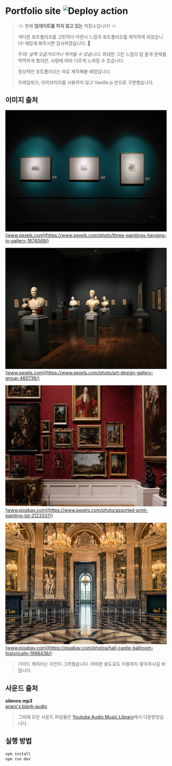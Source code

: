 # Portfolio site ![Deploy action](https://github.com/BangChunDeok/portfolio/workflows/Deploy%20action/badge.svg?branch=master)

> -!- 현재 **업데이트를 하지 않고 있는** 저장소입니다! -!-
>
> 색다른 포트폴리오를 고민하다 미연시 느낌의 포트폴리오를 제작하게 되었습니다! 재밌게 봐주시면 감사하겠습니다. 🤟
>
> 주의! _살짝 오글거리거나 역겨울 수 있습니다._ 최대한 그런 느낌이 덜 들게 문체를 딱딱하게 했지만, 사람에 따라 다르게 느껴질 수 있습니다.
>
> 정상적인 포트폴리오는 따로 제작해볼 예정입니다.
>
> 프레임워크, 라이브러리를 사용하지 않고 Vanilla js 만으로 구현했습니다.

## 이미지 출처

![갤러리 사진1](https://github.com/BangChunDeok/portfolio/blob/master/src/assets/images/bgs/art-gallery1.jpg)
[www.pexels.com](https://www.pexels.com/photo/three-paintings-hanging-in-gallery-1674049/)

![갤러리 사진2](https://github.com/BangChunDeok/portfolio/blob/master/src/assets/images/bgs/art-gallery2.jpg)
[www.pexels.com](https://www.pexels.com/photo/art-design-gallery-group-460736/)

![갤러리 사진3](https://github.com/BangChunDeok/portfolio/blob/master/src/assets/images/bgs/art-gallery3.jpg)
[www.pixabay.com](https://www.pexels.com/photo/assorted-print-painting-lot-2123337/)

![갤러리 사진3](https://github.com/BangChunDeok/portfolio/blob/master/src/assets/images/bgs/art-gallery-hall.jpg)
[www.pixabay.com](https://pixabay.com/photos/hall-castle-ballroom-historically-1998436/)

> 가이드 캐릭터는 지인이 그려줬습니다. 어떠한 용도로도 이용하지 말아주시길 바랍니다.

## 사운드 출처

**silence.mp3**<br>
[anars's blank-audio](https://github.com/anars/blank-audio)

> 그외에 모든 사운드 파일들은 [Youtube Audio Music Library](https://www.youtube.com/audiolibrary/music)에서 다운받았습니다.

## 실행 방법

```
npm install
npm run dev
```
